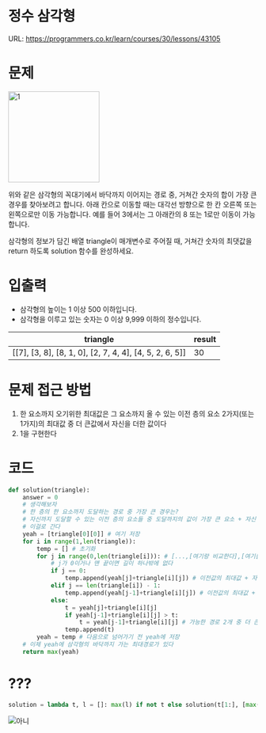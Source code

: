 # 정수 삼각형

URL: https://programmers.co.kr/learn/courses/30/lessons/43105

# 문제

<img width="184" alt="1" src="https://user-images.githubusercontent.com/87894389/156152102-92cfece3-d7e4-425f-b687-f74ecef6927e.png">

위와 같은 삼각형의 꼭대기에서 바닥까지 이어지는 경로 중, 거쳐간 숫자의 합이 가장 큰 경우를 찾아보려고 합니다. 아래 칸으로 이동할 때는 대각선 방향으로 한 칸 오른쪽 또는 왼쪽으로만 이동 가능합니다. 예를 들어 3에서는 그 아래칸의 8 또는 1로만 이동이 가능합니다.

삼각형의 정보가 담긴 배열 triangle이 매개변수로 주어질 때, 거쳐간 숫자의 최댓값을 return 하도록 solution 함수를 완성하세요.

# 입출력

- 삼각형의 높이는 1 이상 500 이하입니다.
- 삼각형을 이루고 있는 숫자는 0 이상 9,999 이하의 정수입니다.

|triangle|result|
|------|---|
|[[7], [3, 8], [8, 1, 0], [2, 7, 4, 4], [4, 5, 2, 6, 5]]|30|

# 문제 접근 방법

1. 한 요소까지 오기위한 최대값은 그 요소까지 올 수 있는 이전 층의 요소 2가지(또는 1가지)의 최대값 중 더 큰값에서 자신을 더한 값이다
2. 1을 구현한다

# 코드 
```python
def solution(triangle):
    answer = 0
    # 생각해보자
    # 한 층의 한 요소까지 도달하는 경로 중 가장 큰 경우는?
    # 자신까지 도달할 수 있는 이전 층의 요소들 중 도달까지의 값이 가장 큰 요소 + 자신
    # 이걸로 간다
    yeah = [triangle[0][0]] # 여기 저장
    for i in range(1,len(triangle)):
        temp = [] # 초기화
        for j in range(0,len(triangle[i])): # [...,[여기랑 비교한다],[여기를 본다],...]
            # j가 0이거나 맨 끝이면 길이 하나밖에 없다
            if j == 0:
                temp.append(yeah[j]+triangle[i][j]) # 이전값의 최대값 + 자기자신
            elif j == len(triangle[i]) - 1:
                temp.append(yeah[j-1]+triangle[i][j]) # 이전값의 최대값 + 자기자신
            else:
                t = yeah[j]+triangle[i][j]
                if yeah[j-1]+triangle[i][j] > t:
                    t = yeah[j-1]+triangle[i][j] # 가능한 경로 2개 중 더 큰값을 가진다
                temp.append(t)
        yeah = temp # 다음으로 넘어가기 전 yeah에 저장
    # 이제 yeah에 삼각형의 바닥까지 가는 최대경로가 있다
    return max(yeah)
```

# ???
```python
solution = lambda t, l = []: max(l) if not t else solution(t[1:], [max(x,y)+z for x,y,z in zip([0]+l, l+[0], t[0])])
```
![아니](https://user-images.githubusercontent.com/87894389/156154229-881db556-2543-4ce5-938c-1baa7cf5c8d4.png)
